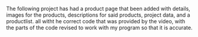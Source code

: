 The following project has had a product page that been added with details, images for the products, descriptions for said products, 
project data, and a productlist. all witht he correct code that was provided by the video, with the parts of the code revised to work with my program so that it is accurate.
